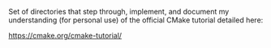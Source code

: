 Set of directories that step through, implement, and document my understanding (for personal use) of the official CMake tutorial detailed here:

https://cmake.org/cmake-tutorial/